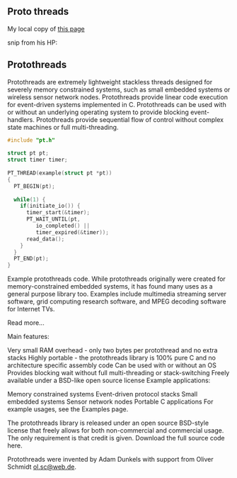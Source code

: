 ## Proto threads

My local copy of [this page](http://dunkels.com/adam/pt)

snip from his HP:

## Protothreads
Protothreads are extremely lightweight stackless threads designed for severely memory constrained systems, such as small embedded systems or wireless sensor network nodes. Protothreads provide linear code execution for event-driven systems implemented in C. Protothreads can be used with or without an underlying operating system to provide blocking event-handlers. Protothreads provide sequential flow of control without complex state machines or full multi-threading.

```C
#include "pt.h"
 
struct pt pt;
struct timer timer;
 
PT_THREAD(example(struct pt *pt))
{
  PT_BEGIN(pt);
 
  while(1) {
    if(initiate_io()) {
      timer_start(&timer);
      PT_WAIT_UNTIL(pt,
         io_completed() ||
         timer_expired(&timer));
      read_data();
    }
  }
  PT_END(pt);
}
```

Example protothreads code.
While protothreads originally were created for memory-constrained embedded systems, it has found many uses as a general purpose library too. Examples include multimedia streaming server software, grid computing research software, and MPEG decoding software for Internet TVs.

Read more...

Main features:

Very small RAM overhead - only two bytes per protothread and no extra stacks
Highly portable - the protothreads library is 100% pure C and no architecture specific assembly code
Can be used with or without an OS
Provides blocking wait without full multi-threading or stack-switching
Freely available under a BSD-like open source license
Example applications:

Memory constrained systems
Event-driven protocol stacks
Small embedded systems
Sensor network nodes
Portable C applications
For example usages, see the Examples page.

The protothreads library is released under an open source BSD-style license that freely allows for both non-commercial and commercial usage. The only requirement is that credit is given. Download the full source code here.

Protothreads were invented by Adam Dunkels with support from Oliver Schmidt <ol.sc@web.de>.


